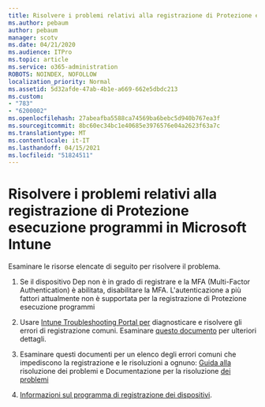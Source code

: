 ```yaml
---
title: Risolvere i problemi relativi alla registrazione di Protezione esecuzione programmi in Microsoft Intune
ms.author: pebaum
author: pebaum
manager: scotv
ms.date: 04/21/2020
ms.audience: ITPro
ms.topic: article
ms.service: o365-administration
ROBOTS: NOINDEX, NOFOLLOW
localization_priority: Normal
ms.assetid: 5d32afde-47ab-4b1e-a669-662e5dbdc213
ms.custom:
- "783"
- "6200002"
ms.openlocfilehash: 27abeafba5588ca74569ba6bebc5d940b767ea3f
ms.sourcegitcommit: 8bc60ec34bc1e40685e3976576e04a2623f63a7c
ms.translationtype: MT
ms.contentlocale: it-IT
ms.lasthandoff: 04/15/2021
ms.locfileid: "51824511"
---
```

# <a name="troubleshoot-issues-with-dep-enrollment-in-microsoft-intune"></a>Risolvere i problemi relativi alla registrazione di Protezione esecuzione programmi in Microsoft Intune

Esaminare le risorse elencate di seguito per risolvere il problema.
  
1. Se il dispositivo Dep non è in grado di registrare e la MFA (Multi-Factor Authentication) è abilitata, disabilitare la MFA. L'autenticazione a più fattori attualmente non è supportata per la registrazione di Protezione esecuzione programmi

2. Usare [Intune Troubleshooting Portal per](https://devicemanagement.microsoft.com/#blade/Microsoft_Intune_DeviceSettings/TroubleshootBlade) diagnosticare e risolvere gli errori di registrazione comuni. Esaminare [questo documento](https://docs.microsoft.com/intune/help-desk-operators) per ulteriori dettagli.

3. Esaminare questi documenti per un elenco degli errori comuni che impediscono la registrazione e le risoluzioni a ognuno: [Guida alla](https://support.microsoft.com/help/4039809/troubleshooting-ios-device-enrollment-in-intune) risoluzione dei problemi e Documentazione per la risoluzione [dei problemi](https://docs.microsoft.com/troubleshoot/mem/intune/troubleshoot-device-enrollment-in-intune)

4. [Informazioni sul programma di registrazione dei dispositivi](https://docs.microsoft.com/intune/device-enrollment-program-enroll-ios).
